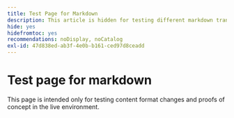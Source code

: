 ```yaml
---
title: Test Page for Markdown
description: This article is hidden for testing different markdown transforms.
hide: yes
hidefromtoc: yes
recommendations: noDisplay, noCatalog
exl-id: 47d838ed-ab3f-4e0b-b161-ced97d8ceadd
---
```

# Test page for markdown

This page is intended only for testing content format changes and proofs of concept in the live environment.
